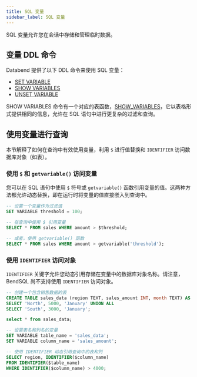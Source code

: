 ```yaml
---
title: SQL 变量
sidebar_label: SQL 变量
---
```


SQL 变量允许您在会话中存储和管理临时数据。

## 变量 DDL 命令

Databend 提供了以下 DDL 命令来使用 SQL 变量：

- [SET VARIABLE](../10-sql-commands/00-ddl/15-variable/set-variable.md)
- [SHOW VARIABLES](../10-sql-commands/00-ddl/15-variable/show-variables.md)
- [UNSET VARIABLE](../10-sql-commands/00-ddl/15-variable/unset-variable.md)

SHOW VARIABLES 命令有一个对应的表函数，[SHOW_VARIABLES](../20-sql-functions/17-table-functions/show-variables.md)，它以表格形式提供相同的信息，允许在 SQL 语句中进行更复杂的过滤和查询。

## 使用变量进行查询

本节解释了如何在查询中有效使用变量，利用 `$` 进行值替换和 `IDENTIFIER` 访问数据库对象（如表）。

### 使用 `$` 和 `getvariable()` 访问变量

您可以在 SQL 语句中使用 `$` 符号或 `getvariable()` 函数引用变量的值。这两种方法都允许动态替换，即在运行时将变量的值直接嵌入到查询中。

```sql title='示例：'
-- 设置一个变量作为过滤值
SET VARIABLE threshold = 100;

-- 在查询中使用 $ 引用变量
SELECT * FROM sales WHERE amount > $threshold;

-- 或者，使用 getvariable() 函数
SELECT * FROM sales WHERE amount > getvariable('threshold');
```

### 使用 `IDENTIFIER` 访问对象

`IDENTIFIER` 关键字允许您动态引用存储在变量中的数据库对象名称。请注意，BendSQL 尚不支持使用 `IDENTIFIER` 访问对象。

```sql title='示例：'
-- 创建一个包含销售数据的表
CREATE TABLE sales_data (region TEXT, sales_amount INT, month TEXT) AS 
SELECT 'North', 5000, 'January' UNION ALL
SELECT 'South', 3000, 'January';

select * from sales_data;

-- 设置表名和列名的变量
SET VARIABLE table_name = 'sales_data';
SET VARIABLE column_name = 'sales_amount';

-- 使用 IDENTIFIER 动态引用查询中的表和列
SELECT region, IDENTIFIER($column_name) 
FROM IDENTIFIER($table_name) 
WHERE IDENTIFIER($column_name) > 4000;
```